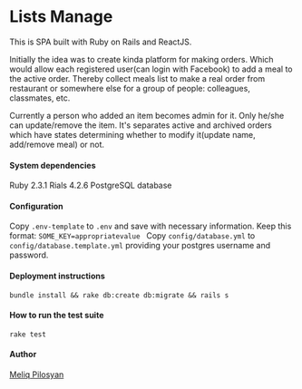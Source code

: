 # Lists Manage

This is SPA built with Ruby on Rails and ReactJS.

Initially the idea was to create kinda platform for making orders. Which would allow each registered user(can login with Facebook) to add a meal to the active order. Thereby collect meals list to make a real order from restaurant or somewhere else for a group of people: colleagues, classmates, etc.

Currently a person who added an item becomes admin for it. Only he/she can update/remove the item.
It's separates active and archived orders which have states determining whether to modify it(update name, add/remove meal) or not.


#### System dependencies
Ruby 2.3.1
Rials 4.2.6
PostgreSQL database


#### Configuration
Copy `.env-template` to `.env` and save with necessary information. Keep this format:
`SOME_KEY=appropriatevalue `
Copy `config/database.yml` to `config/database.template.yml` providing your postgres username and password.


#### Deployment instructions
```
bundle install && rake db:create db:migrate && rails s
```

#### How to run the test suite
```
rake test
```


#### Author
[Meliq Pilosyan](https://github.com/melopilosyan)

